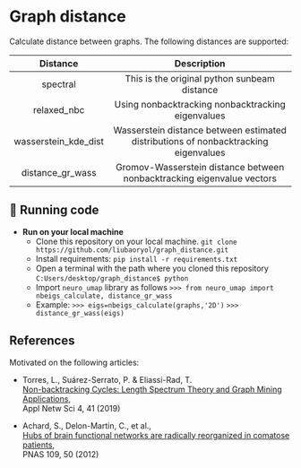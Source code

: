 # Graph distance
Calculate distance between graphs. The following distances are supported:

|      Distance             |                      Description                                                         |
|:-------------------------:|:----------------------------------------------------------------------------------------:|
| spectral                  | This is the original python sunbeam distance                                        |
| relaxed_nbc           | Using nonbacktracking nonbacktracking eigenvalues                                    | 
| wasserstein_kde_dist  | Wasserstein distance between estimated distributions of nonbacktracking eigenvalues  | 
| distance_gr_wass      | Gromov-Wasserstein distance between nonbacktracking eigenvalue vectors               | 



## 🚀 Running code


* __Run on your local machine__
   * Clone this repository on your local machine. `git clone https://github.com/liubaoryol/graph_distance.git`
   * Install requirements: `pip install -r requirements.txt`
   * Open a terminal with the path where you cloned this repository `C:Users/desktop/graph_distance$ python`
   * Import `neuro_umap` library as follows 
   `>>> from neuro_umap import nbeigs_calculate, distance_gr_wass`
   * Example:
   `>>> eigs=nbeigs_calculate(graphs,'2D')`
   `>>> distance_gr_wass(eigs)`
       

## References
Motivated on the following articles:

 * Torres, L., Suárez-Serrato, P. & Eliassi-Rad, T.  <br/>
 [Non-backtracking Cycles: Length Spectrum
Theory and Graph Mining Applications](https://link.springer.com/article/10.1007/s41109-019-0147-y), <br/> 
   Appl Netw Sci 4, 41 (2019)
   
 * Achard, S., Delon-Martin, C., et al., <br/>
 [Hubs of brain functional networks are radically
reorganized in comatose patients](https://www.researchgate.net/publication/233775192_Hubs_of_brain_functional_networks_are_radically_reorganized_in_comatose_patients),  <br/>
   PNAS 109, 50  (2012)
   

